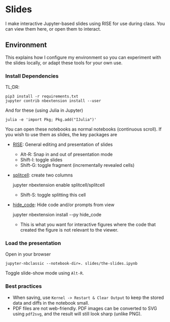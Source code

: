 # Slides

I make interactive Jupyter-based slides using RISE for use during class.
You can view them here, or open them to interact.

## Environment

This explains how I configure my environment so you can experiment with the slides locally, or adapt these tools for your own use.

### Install Dependencies

TL;DR:

    pip3 install -r requirements.txt
    jupyter contrib nbextension install --user

And for these (using Julia in Jupyter)

    julia -e 'import Pkg; Pkg.add("IJulia")'
    
You can open these notebooks as normal notebooks (continuous scroll). If you wish to use them as slides, the key packages are

* [RISE](https://github.com/damianavila/RISE): General editing and presentation of slides
  * Alt-R: Snap in and out of presentation mode
  * Shift-I: toggle slides
  * Shift-G: toggle fragment (incrementally revealed cells)
  
* [splitcell](https://www.markroepke.me/posts/2019/06/05/tips-for-slideshows-in-jupyter.html): create two columns 

    jupyter nbextension enable splitcell/splitcell
    
  * Shift-S: toggle splitting this cell

* [hide_code](https://github.com/kirbs-/hide_code): Hide code and/or prompts from view 

    jupyter nbextension install --py hide_code

  * This is what you want for interactive figures where the code that created the figure is not relevant to the viewer.

### Load the presentation

Open in your browser

    jupyter-nbclassic --notebook-dir=. slides/the-slides.ipynb
    
Toggle slide-show mode using `Alt-R`.

### Best practices

* When saving, use `Kernel -> Restart & Clear Output` to keep the stored data and diffs in the notebook small.
* PDF files are not web-friendly. PDF images can be converted to SVG using `pdf2svg`, and the result will still look sharp (unlike PNG).
